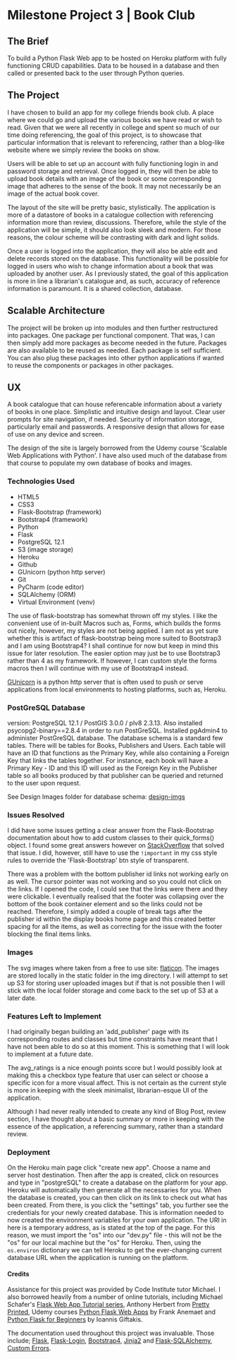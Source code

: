 # Milestone Project 3 | Book Club

## The Brief

To build a Python Flask Web app to be hosted on Heroku platform with fully functioning CRUD capabilities. 
Data to be housed in a database and then called or presented back to the user through Python queries.


## The Project

I have chosen to build an app for my college friends book club. A place where we could go and upload the 
various books we have read or wish to read. Given that we were all recently in college and spent so much of
our time doing referencing, the goal of this project, is to showcase that particular information that is
relevant to referencing, rather than a blog-like website where we simply review the books on show.

Users will be able to set up an account with fully functioning login in and password storage and retrieval.
Once logged in, they will then be able to upload book details with an image of the book or some corresponding
image that adheres to the sense of the book. It may not necessarily be an image of the actual book cover.

The layout of the site will be pretty basic, stylistically. The application is more of a datastore of books
in a catalogue collection with referencing information more than review, discussions. Therefore, while the
style of the application will be simple, it should also look sleek and modern. For those reasons, the colour 
scheme will be contrasting with dark and light solids. 

Once a user is logged into the application, they will also be able edit and delete records stored on the
database. This functionality will be possible for logged in users who wish to change information about a 
book that was uploaded by another user. As I previously stated, the goal of this application is more in line
a librarian's catalogue and, as such, accuracy of reference information is paramount. It is a shared collection,
database.


## Scalable Architecture

The project will be broken up into modules and then further restructured into packages. One package per 
functional component. That was, I can then simply add more packages as become needed in the future.
Packages are also available to be reused as needed. Each package is self sufficient. You can also plug 
these packages into other python applications if wanted to reuse the components or packages in other packages.


## UX

A book catalogue that can house referencable information about a variety of books in one place.
Simplistic and intuitive design and layout. Clear user prompts for site navigation, if needed.
Security of information storage, particularly email and passwords. A responsive design that allows 
for ease of use on any device and screen. 

The design of the site is largely borrowed from the Udemy course 'Scalable Web Applications with Python'.
I have also used much of the database from that course to populate my own database of books and images.


### Technologies Used

* HTML5
* CSS3
* Flask-Bootstrap (framework)
* Bootstrap4 (framework)
* Python
* Flask
* PostgreSQL 12.1
* S3 (image storage)
* Heroku
* Github
* GUnicorn (python http server)
* Git
* PyCharm (code editor)
* SQLAlchemy (ORM)
* Virtual Environment (venv)

The use of flask-bootstrap has somewhat thrown off my styles. I like the convenient use of in-built Macros
such as, Forms, which builds the forms out nicely, however, my styles are not being applied. I am not as yet
sure whether this is artifact of flask-bootstrap being more suited to Bootstrap3 and I am using Bootstrap4?
I shall continue for now but keep in mind this issue for later resolution. The easier option may just be to
use Bootstrap3 rather than 4 as my framework. If however, I can custom style the forms macros then I will
continue with my use of Bootstrap4 instead.

[GUnicorn]("https://docs.gunicorn.org/en/stable/run.html") is a python http server that is often used to push or
serve applications from local environments to hosting platforms, such as, Heroku.


### PostGreSQL Database

version: PostgreSQL 12.1 / PostGIS 3.0.0 / plv8 2.3.13. Also installed psycopg2-binary==2.8.4 in order 
to run PostGreSQL. Installed pgAdmin4 to administer PostGreSQL database. The database schema is a standard
few tables. There will be tables for Books, Publishers and Users. Each table will have an ID that functions
as the Primary Key, while also containing a Foreign Key that links the tables together. For instance, each
book will have a Primary Key - ID and this ID will used as the Foreign Key in the Publisher table so all
books produced by that publisher can be queried and returned to the user upon request.

See Design Images folder for database schema: [design-imgs](design-imgs/database)

### Issues Resolved

I did have some issues getting a clear answer from the Flask-Bootstrap documentation about how to add custom
classes to their quick_forms() object. I found some great answers however on [StackOverflow]("https://stackoverflow.com/questions/33145556/flask-bootstrap-flask-wtf-adding-class-to-submit-button")
that solved that issue. I did, however, still have to use the `!important` in my css style rules
to override the 'Flask-Bootstrap' btn style of transparent.

There was a problem with the bottom publisher id links not working early on as well. The cursor pointer was not working
and so you could not click on the links. If I opened the code, I could see that the links were there and they were 
clickable. I eventually realised that the footer was collapsing over the bottom of the book container element and so
the links could not be reached. Therefore, I simply added a couple of break tags after the publisher id within
the display books home page and this created better spacing for all the items, as well as correcting for the
issue with the footer blocking the final items links.

### Images

The svg images where taken from a free to use site: [flaticon](https://www.flaticon.com/). 
The images are stored locally in the static folder in the img directory. I will attempt
to set up S3 for storing user uploaded images but if that is not possible then
I will stick with the local folder storage and come back to the set up of S3 at
a later date.

### Features Left to Implement

I had originally began building an 'add_publisher' page with its corresponding routes and classes but time
constraints have meant that I have not been able to do so at this moment. This is something that I will look
to implement at a future date. 

The avg_ratings is a nice enough points score but I would possibly look at making this a checkbox type feature
that user can select or choose a specific icon for a more visual affect. This is not certain as the current
style is more in keeping with the sleek minimalist, librarian-esque UI of the application.

Although I had never really intended to create any kind of Blog Post, review section, I have thought about
a basic summary or more in keeping with the essence of the application, a referencing summary, rather than
a standard review. 


### Deployment

On the Heroku main page click "create new app". Choose a name and server host destination. Then after the app
is created, click on resources and type in "postgreSQL" to create a database on the platform for your app.
Heroku will automatically then generate all the necessaries for you. When the database is created, you can
then click on its link to check out what has been created. From there, is you click the "settings" tab, you
further see the credentials for your newly created database. This is information needed to now created the
environment variables for your own application. The URI in here is a temporary address, as is stated at the
top of the page. For this reason, we must import the "os" into our "dev.py" file - this will not be the "os"
for our local machine but the "os" for Heroku. Then, using the `os.environ` dictionary we can tell Heroku to
get the ever-changing current database URL when the application is running on the platform.



#### Credits

Assistance for this project was provided by Code Institute tutor Michael. I also
borrowed heavily from a number of online tutorials, including Michael Schafer's
[Flask Web App Tutorial series](https://www.youtube.com/watch?v=MwZwr5Tvyxo&t=37s), Anthony Herbert from [Pretty Printed](https://www.youtube.com/watch?v=EnJKHVEzHFw), Udemy courses [Python Flask Web Apps](https://www.udemy.com/course/python-flask-beginners/)
by Frank Anemaet and [Python Flask for Beginners](https://www.udemy.com/course/python-flask-beginners/) by 
Ioannis Giftakis. 

The documentation used throughout this project was invaluable. Those include; [Flask]("https://flask.palletsprojects.com/en/1.1.x/"), [Flask-Login]("https://flask-login.readthedocs.io/en/latest/"),
[Bootstrap4]("https://getbootstrap.com/docs/4.0/getting-started/introduction/"), [Jinja2]("https://jinja.palletsprojects.com/en/2.10.x/") and [Flask-SQLAlchemy]("https://flask-sqlalchemy.palletsprojects.com/en/2.x/"),
[Custom Errors]("https://flask.palletsprojects.com/en/1.1.x/patterns/errorpages/").

